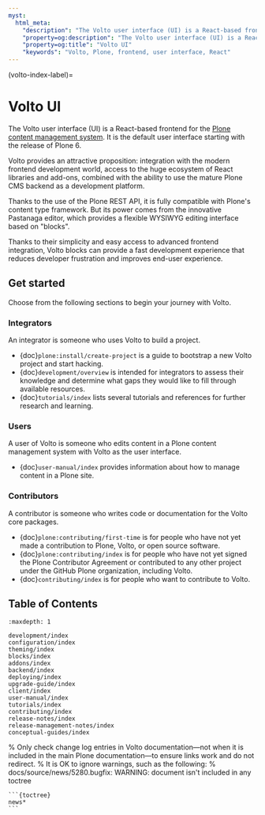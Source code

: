 ```yaml
---
myst:
  html_meta:
    "description": "The Volto user interface (UI) is a React-based frontend for the Plone CMS. It is the default user interface starting with the release of Plone 6."
    "property=og:description": "The Volto user interface (UI) is a React-based frontend for the Plone CMS. It is the default user interface starting with the release of Plone 6."
    "property=og:title": "Volto UI"
    "keywords": "Volto, Plone, frontend, user interface, React"
---
```


(volto-index-label)=

# Volto UI

The Volto user interface (UI) is a React-based frontend for the [Plone content management system](https://plone.org).
It is the default user interface starting with the release of Plone 6.

Volto provides an attractive proposition: integration with the modern frontend development world, access to the huge ecosystem of React libraries and add-ons, combined with the ability to use the mature Plone CMS backend as a development platform.

Thanks to the use of the Plone REST API, it is fully compatible with Plone's content type framework.
But its power comes from the innovative Pastanaga editor, which provides a flexible WYSIWYG editing interface based on "blocks".

Thanks to their simplicity and easy access to advanced frontend integration, Volto blocks can provide a fast development experience that reduces developer frustration and improves end-user experience.


## Get started

Choose from the following sections to begin your journey with Volto.


### Integrators

An integrator is someone who uses Volto to build a project.

-   {doc}`plone:install/create-project` is a guide to bootstrap a new Volto project and start hacking.
-   {doc}`development/overview` is intended for integrators to assess their knowledge and determine what gaps they would like to fill through available resources.
-   {doc}`tutorials/index` lists several tutorials and references for further research and learning.


### Users

A user of Volto is someone who edits content in a Plone content management system with Volto as the user interface.

-   {doc}`user-manual/index` provides information about how to manage content in a Plone site.


### Contributors

A contributor is someone who writes code or documentation for the Volto core packages.

-   {doc}`plone:contributing/first-time` is for people who have not yet made a contribution to Plone, Volto, or open source software.
-   {doc}`plone:contributing/index` is for people who have not yet signed the Plone Contributor Agreement or contributed to any other project under the GitHub Plone organization, including Volto.
-   {doc}`contributing/index` is for people who want to contribute to Volto.


## Table of Contents

```{toctree}
:maxdepth: 1

development/index
configuration/index
theming/index
blocks/index
addons/index
backend/index
deploying/index
upgrade-guide/index
client/index
user-manual/index
tutorials/index
contributing/index
release-notes/index
release-management-notes/index
conceptual-guides/index
```

% Only check change log entries in Volto documentation—not when it is included in the main Plone documentation—to ensure links work and do not redirect.
% It is OK to ignore warnings, such as the following:
% docs/source/news/5280.bugfix: WARNING: document isn't included in any toctree
````{ifconfig} context in ("volto",)
```{toctree}
news*
```
````
